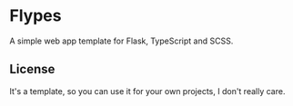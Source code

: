 # Flypes

A simple web app template for Flask, TypeScript and SCSS.

## License
It's a template, so you can use it for your own projects, I don't really care.
